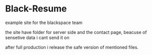 # Black-Resume
example site for the blackspace team

the site have 
folder for server side and the contact page, 
beacuse of sensetive data i cant send it on 

after full production i release the safe version of 
mentioned files.


